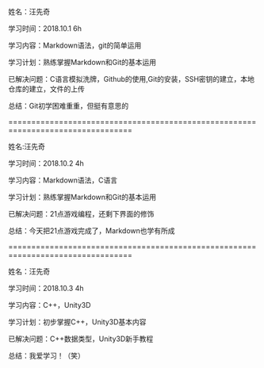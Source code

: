 姓名：汪先奇

学习时间：2018.10.1 6h

学习内容：Markdown语法，git的简单运用

学习计划：熟练掌握Markdown和Git的基本运用

已解决问题：C语言模拟洗牌，Github的使用,Git的安装，SSH密钥的建立，本地仓库的建立，文件的上传

总结：Git初学困难重重，但挺有意思的

=================================================================================

姓名:汪先奇

学习时间：2018.10.2 4h

学习内容：Markdown语法，C语言

学习计划：熟练掌握Markdown和Git的基本运用

已解决问题：21点游戏编程，还剩下界面的修饰

总结：今天把21点游戏完成了，Markdown也学有所成

=================================================================================

姓名：汪先奇

学习时间：2018.10.3 4h

学习内容：C++，Unity3D

学习计划：初步掌握C++，Unity3D基本内容

已解决问题：C++数据类型，Unity3D新手教程

总结：我爱学习！（笑）
